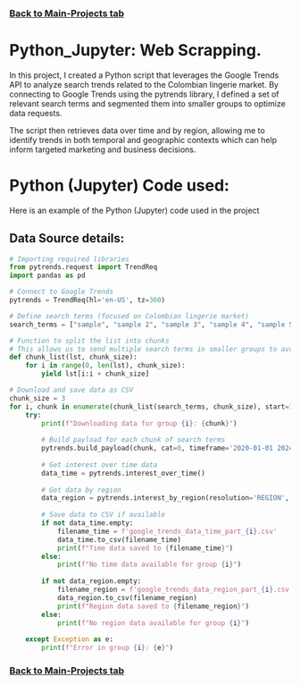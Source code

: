 ### [Back to Main-Projects tab](https://github.com/B-White-M/Projects/tree/main)

# Python_Jupyter: Web Scrapping.
In this project, I created a Python script that leverages the Google Trends API to analyze search trends related to the Colombian lingerie market. By connecting to Google Trends using the pytrends library, I defined a set of relevant search terms and segmented them into smaller groups to optimize data requests.

The script then retrieves data over time and by region, allowing me to identify trends in both temporal and geographic contexts which can help inform targeted marketing and business decisions.

# Python (Jupyter) Code used:
Here is an example of the Python (Jupyter) code used in the project

## Data Source details:

```python
# Importing required libraries
from pytrends.request import TrendReq
import pandas as pd

# Connect to Google Trends
pytrends = TrendReq(hl='en-US', tz=360)

# Define search terms (focused on Colombian lingerie market)
search_terms = ["sample", "sample 2", "sample 3", "sample 4", "sample 5"]

# Function to split the list into chunks
# This allows us to send multiple search terms in smaller groups to avoid data limits
def chunk_list(lst, chunk_size):
    for i in range(0, len(lst), chunk_size):
        yield lst[i:i + chunk_size]

# Download and save data as CSV
chunk_size = 3
for i, chunk in enumerate(chunk_list(search_terms, chunk_size), start=1):
    try:
        print(f"Downloading data for group {i}: {chunk}")
        
        # Build payload for each chunk of search terms
        pytrends.build_payload(chunk, cat=0, timeframe='2020-01-01 2024-01-01', geo='CR', gprop='')
        
        # Get interest over time data
        data_time = pytrends.interest_over_time()
        
        # Get data by region
        data_region = pytrends.interest_by_region(resolution='REGION', inc_low_vol=True, inc_geo_code=True)
        
        # Save data to CSV if available
        if not data_time.empty:
            filename_time = f'google_trends_data_time_part_{i}.csv'
            data_time.to_csv(filename_time)
            print(f"Time data saved to {filename_time}")
        else:
            print(f"No time data available for group {i}")
        
        if not data_region.empty:
            filename_region = f'google_trends_data_region_part_{i}.csv'
            data_region.to_csv(filename_region)
            print(f"Region data saved to {filename_region}")
        else:
            print(f"No region data available for group {i}")
    
    except Exception as e:
        print(f"Error in group {i}: {e}")
```

### [Back to Main-Projects tab](https://github.com/B-White-M/Projects/tree/main)

